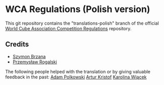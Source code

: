 WCA Regulations (Polish version)
================================

This git repository contains the "translations-polish" branch of
the official [World Cube Association Competition Regulations](https://www.worldcubeassociation.org/regulations/) repository.

Credits
-------

* [Szymon Brzana](https://www.worldcubeassociation.org/persons/2017BRZA01)
* [Przemysław Rogalski](https://www.worldcubeassociation.org/persons/2013ROGA02) 


The following people helped with the translation or by giving valuable feedback in the past:
[Adam Polkowski](https://www.worldcubeassociation.org/persons/2007POLK01) 
[Artur Kristof](https://www.worldcubeassociation.org/persons/2012KRIS12)
[Karolina Wiącek](https://www.worldcubeassociation.org/persons/2008WIAC01)
